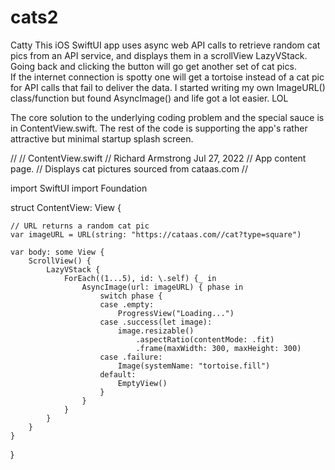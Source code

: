 # cats2
Catty
This iOS SwiftUI app uses async web API calls to retrieve random cat pics from an API service, and displays
them in a scrollView LazyVStack.  Going back and clicking the button will go get another set of cat pics.  
If the internet connection is spotty one will get a tortoise instead of a cat pic for API calls that fail to 
deliver the data.  I started writing my own ImageURL() class/function but found AsyncImage() and life got a
lot easier.  LOL

The core solution to the underlying coding problem and the special sauce is in ContentView.swift.  The rest 
of the code is supporting the app's rather attractive but minimal startup splash screen.

//
// ContentView.swift
// Richard Armstrong Jul 27, 2022
// App content page.
// Displays cat pictures sourced from cataas.com
//

import SwiftUI
import Foundation

struct ContentView: View {
    
    // URL returns a random cat pic
    var imageURL = URL(string: "https://cataas.com//cat?type=square")
    
    var body: some View {
        ScrollView() {
            LazyVStack {
                ForEach((1...5), id: \.self) {_ in
                    AsyncImage(url: imageURL) { phase in
                        switch phase {
                        case .empty:
                            ProgressView("Loading...")
                        case .success(let image):
                            image.resizable()
                                .aspectRatio(contentMode: .fit)
                                .frame(maxWidth: 300, maxHeight: 300)
                        case .failure:
                            Image(systemName: "tortoise.fill")
                        default:
                            EmptyView()
                        }
                    }
                }
            }
        }
    }
}
        

